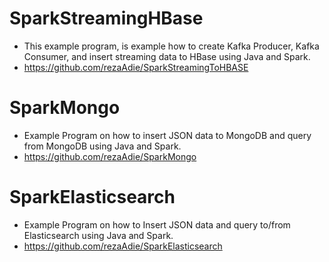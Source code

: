 # SparkStreamingHBase
* This example program, is example how to create Kafka Producer, Kafka Consumer, and insert streaming data to HBase using Java and Spark.
* https://github.com/rezaAdie/SparkStreamingToHBASE

# SparkMongo
* Example Program on how to insert JSON data to MongoDB and query from MongoDB using Java and Spark.
* https://github.com/rezaAdie/SparkMongo

# SparkElasticsearch
* Example Program on how to Insert JSON data and query to/from Elasticsearch using Java and Spark.
* https://github.com/rezaAdie/SparkElasticsearch
